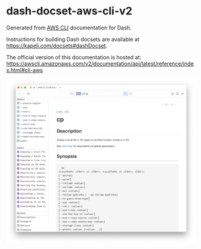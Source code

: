 dash-docset-aws-cli-v2
======================

Generated from [AWS CLI](https://github.com/aws/aws-cli) documentation for Dash.

Instructions for building Dash docsets are available at https://kapeli.com/docsets#dashDocset.

The official version of this documentation is hosted at: https://awscli.amazonaws.com/v2/documentation/api/latest/reference/index.html#cli-aws

![Screenshot](static/screenshot.png)

